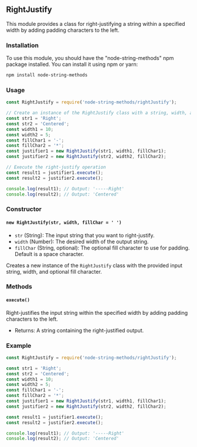 ## RightJustify

This module provides a class for right-justifying a string within a specified width by adding padding characters to the left.

### Installation

To use this module, you should have the "node-string-methods" npm package installed. You can install it using npm or yarn:

```bash
npm install node-string-methods
```

### Usage

```javascript
const RightJustify = require('node-string-methods/rightJustify');

// Create an instance of the RightJustify class with a string, width, and optional fill character
const str1 = 'Right';
const str2 = 'Centered';
const width1 = 10;
const width2 = 5;
const fillChar1 = '-';
const fillChar2 = '*';
const justifier1 = new RightJustify(str1, width1, fillChar1);
const justifier2 = new RightJustify(str2, width2, fillChar2);

// Execute the right-justify operation
const result1 = justifier1.execute();
const result2 = justifier2.execute();

console.log(result1); // Output: '-----Right'
console.log(result2); // Output: 'Centered'
```

### Constructor

#### `new RightJustify(str, width, fillChar = ' ')`

- `str` (String): The input string that you want to right-justify.
- `width` (Number): The desired width of the output string.
- `fillChar` (String, optional): The optional fill character to use for padding. Default is a space character.

Creates a new instance of the `RightJustify` class with the provided input string, width, and optional fill character.

### Methods

#### `execute()`

Right-justifies the input string within the specified width by adding padding characters to the left.

- Returns: A string containing the right-justified output.

### Example

```javascript
const RightJustify = require('node-string-methods/rightJustify');

const str1 = 'Right';
const str2 = 'Centered';
const width1 = 10;
const width2 = 5;
const fillChar1 = '-';
const fillChar2 = '*';
const justifier1 = new RightJustify(str1, width1, fillChar1);
const justifier2 = new RightJustify(str2, width2, fillChar2);

const result1 = justifier1.execute();
const result2 = justifier2.execute();

console.log(result1); // Output: '-----Right'
console.log(result2); // Output: 'Centered'
```

